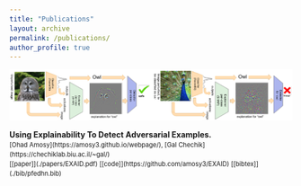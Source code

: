 ```yaml
---
title: "Publications"
layout: archive
permalink: /publications/
author_profile: true
---
```


<p align="center">
  <img src="/assets/images/EXAID.PNG" width="550" />
</p>
<b>Using Explainability To Detect Adversarial Examples.</b>
<br>
<span style="font-size:.8em;">
[Ohad Amosy](https://amosy3.github.io/webpage/), 
[Gal Chechik](https://chechiklab.biu.ac.il/~gal/)
<br>
[[paper]](./papers/EXAID.pdf) 
[[code]](https://github.com/amosy3/EXAID)
[[bibtex]](./bib/pfedhn.bib)
</span>

